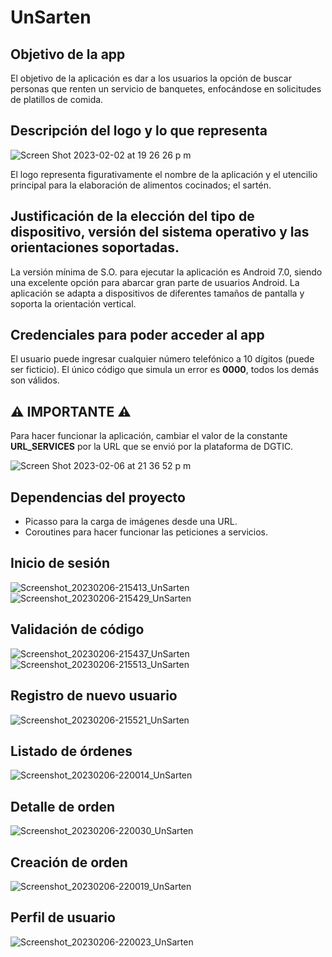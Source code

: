# UnSarten

## Objetivo de la app
El objetivo de la aplicación es dar a los usuarios la opción de buscar personas que renten un servicio de banquetes, enfocándose en solicitudes de platillos de comida.

## Descripción del logo y lo que representa
![Screen Shot 2023-02-02 at 19 26 26 p m](https://user-images.githubusercontent.com/25516069/217139932-077c9561-42c1-40cd-942f-32b518ae01e7.png)

El logo representa figurativamente el nombre de la aplicación y el utencilio principal para la elaboración de alimentos cocinados; el sartén.

## Justificación de la elección del tipo de dispositivo, versión del sistema operativo y las orientaciones soportadas.
La versión mínima de S.O. para ejecutar la aplicación es Android 7.0, siendo una excelente opción para abarcar gran parte de usuarios Android. La aplicación se adapta a dispositivos de diferentes tamaños de pantalla y soporta la orientación vertical.

## Credenciales para poder acceder al app
El usuario puede ingresar cualquier número telefónico a 10 dígitos (puede ser ficticio). El único código que simula un error es **0000**, todos los demás son válidos.

## ⚠️ **IMPORTANTE** ⚠️

Para hacer funcionar la aplicación, cambiar el valor de la constante **URL_SERVICES** por la URL que se envió por la plataforma de DGTIC.

![Screen Shot 2023-02-06 at 21 36 52 p m](https://user-images.githubusercontent.com/25516069/217142362-176d4481-b597-4f73-a2d0-fd22bddf943d.png)

## Dependencias del proyecto
- Picasso para la carga de imágenes desde una URL.
- Coroutines para hacer funcionar las peticiones a servicios.

## Inicio de sesión
![Screenshot_20230206-215413_UnSarten](https://user-images.githubusercontent.com/25516069/217145454-ec082771-ac32-480a-a7a3-fe6a2d224dea.jpg)
![Screenshot_20230206-215429_UnSarten](https://user-images.githubusercontent.com/25516069/217145481-b2cf6382-e3b9-4de0-87b8-6a05da0b5f7f.jpg)
## Validación de código
![Screenshot_20230206-215437_UnSarten](https://user-images.githubusercontent.com/25516069/217145540-0cfba7f9-4721-4359-a220-5d9e23b42cc4.jpg)
![Screenshot_20230206-215513_UnSarten](https://user-images.githubusercontent.com/25516069/217145606-884e13b3-2a17-47c8-bfc4-eebe0c2937a3.jpg)
## Registro de nuevo usuario
![Screenshot_20230206-215521_UnSarten](https://user-images.githubusercontent.com/25516069/217145644-ded70c0c-d3c0-4757-8829-2ab4ca21e9cf.jpg)
## Listado de órdenes
![Screenshot_20230206-220014_UnSarten](https://user-images.githubusercontent.com/25516069/217145717-cafba6bb-ce82-49c7-9fbe-2aebdc377af5.jpg)
## Detalle de orden
![Screenshot_20230206-220030_UnSarten](https://user-images.githubusercontent.com/25516069/217145858-d684de95-5861-457c-b71c-93386f7e94c1.jpg)
## Creación de orden
![Screenshot_20230206-220019_UnSarten](https://user-images.githubusercontent.com/25516069/217145773-65ec01e5-e5ee-4d10-82f7-b4f21d9ede88.jpg)
## Perfil de usuario
![Screenshot_20230206-220023_UnSarten](https://user-images.githubusercontent.com/25516069/217145815-31eadce2-596d-4b80-81c0-9b9250845469.jpg)

